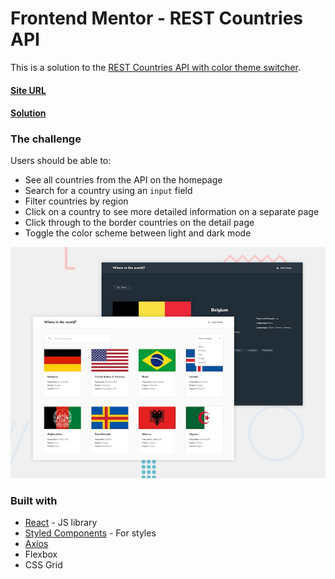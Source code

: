 # Frontend Mentor - REST Countries API

This is a solution to the [REST Countries API with color theme switcher](https://www.frontendmentor.io/solutions/countries-api-using-reactjs-cLRISRPUI).

#### [Site URL](https://countries-api-rho.vercel.app/) 
#### [Solution](https://www.frontendmentor.io/solutions/countries-api-using-reactjs-cLRISRPUI)

### The challenge

Users should be able to:

- See all countries from the API on the homepage
- Search for a country using an `input` field
- Filter countries by region
- Click on a country to see more detailed information on a separate page
- Click through to the border countries on the detail page
- Toggle the color scheme between light and dark mode

![](./design/desktop-preview.jpg)

### Built with
- [React](https://reactjs.org/) - JS library
- [Styled Components](https://styled-components.com/) - For styles
- [Axios](https://github.com/axios/axios)
- Flexbox
- CSS Grid
